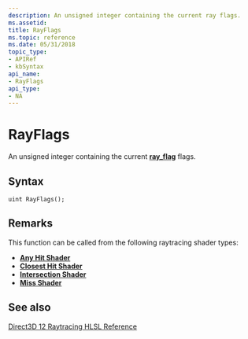 ```yaml
---
description: An unsigned integer containing the current ray flags.
ms.assetid: 
title: RayFlags
ms.topic: reference
ms.date: 05/31/2018
topic_type: 
- APIRef
- kbSyntax
api_name: 
- RayFlags
api_type: 
- NA
---
```


# RayFlags

An unsigned integer containing the current [**ray_flag**](ray_flag.md) flags. 

## Syntax

```
uint RayFlags();

```

## Remarks

This function can be called from the following raytracing shader types:

* [**Any Hit Shader**](any-hit-shader.md)
* [**Closest Hit Shader**](closest-hit-shader.md)
* [**Intersection Shader**](intersection-shader.md)
* [**Miss Shader**](miss-shader.md)





## See also

<dl> <dt>

[Direct3D 12 Raytracing HLSL Reference](direct3d-12-raytracing-hlsl-reference.md)
</dt> </dl>

 

 




